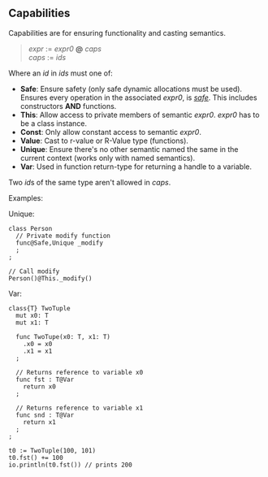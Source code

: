 ## Capabilities

Capabilities are for ensuring functionality and casting semantics.

> *expr* := *expr0* **@** *caps*\
> *caps* := *ids*

Where an *id* in *ids* must one of:

- **Safe**: Ensure safety (only safe dynamic allocations must be used). Ensures
  every operation in the associated *expr0*, is [*safe*](./syntax_safe.md).
  This includes constructors **AND** functions.
- **This**: Allow access to private members of semantic *expr0*. *expr0* has to
  be a class instance.
- **Const**: Only allow constant access to semantic *expr0*.
- **Value**: Cast to r-value or R-Value type (functions).
- **Unique**: Ensure there's no other semantic named the same in the current
  context (works only with named semantics).
- **Var**: Used in function return-type for returning a handle to a variable.

Two *id*s of the same type aren't allowed in *caps*.

Examples:

Unique:
```
class Person
  // Private modify function
  func@Safe,Unique _modify
  ;
;

// Call modify
Person()@This._modify()
```

Var:
```
class{T} TwoTuple
  mut x0: T
  mut x1: T

  func TwoTupe(x0: T, x1: T)
    .x0 = x0
    .x1 = x1
  ;

  // Returns reference to variable x0
  func fst : T@Var
    return x0
  ;

  // Returns reference to variable x1
  func snd : T@Var
    return x1
  ;
;

t0 := TwoTuple(100, 101)
t0.fst() += 100
io.println(t0.fst()) // prints 200
```
